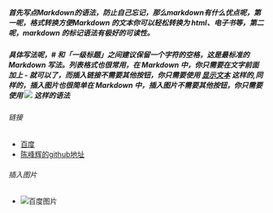 ##### 首先写点Markdown的语法，防止自己忘记，那么markdown有什么优点呢，第一呢，格式转换方便Markdown 的文本你可以轻松转换为 html、电子书等，第二呢，markdown 的标记语法有极好的可读性。
##### 具体写法呢，# 和「一级标题」之间建议保留一个字符的空格，这是最标准的 Markdown 写法。列表格式也很常用，在 Markdown 中，你只需要在文字前面加上 - 就可以了，而插入链接不需要其他按钮，你只需要使用 [显示文本](链接地址) 这样的,同样的，插入图片也很简单在 Markdown 中，插入图片不需要其他按钮，你只需要使用 ![](图片链接地址) 这样的语法
###### 链接
- [百度](https://www.baidu.com/)
- [陈峰辉的github地址](https://github.com/chenfenghui)
###### 插入图片
- ![百度图片](https://timgsa.baidu.com/timg?image&quality=80&size=b9999_10000&sec=1502036272596&di=f3789fc16c5abab7f4d8a352d54b7687&imgtype=0&src=http%3A%2F%2Fimg17.3lian.com%2Fd%2Ffile%2F201702%2F22%2F1005a2e0825ffe290b3f697404ee8038.jpg)

